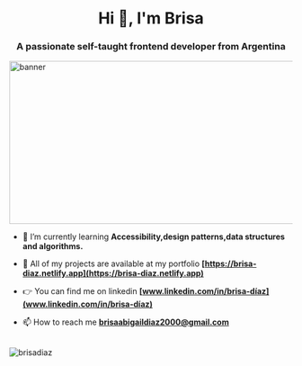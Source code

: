 <h1 align="center">Hi 👋, I'm Brisa</h1>
<h3 align="center">A passionate self-taught frontend developer from Argentina</h3>
<img src="https://res.cloudinary.com/myproyects/image/upload/v1644975807/proyects/Captura_de_pantalla_2022-02-09_232950_o4vbda.png" alt="banner" width="1600" height="290"/> 

- 🌱 I’m currently learning **Accessibility,design patterns,data structures and algorithms.**

- 💼 All of my projects are available at my portfolio **[https://brisa-diaz.netlify.app](https://brisa-diaz.netlify.app)**

- 👉 You can find me on linkedin **[www.linkedin.com/in/brisa-díaz](www.linkedin.com/in/brisa-díaz)**

- 📫 How to reach me **brisaabigaildiaz2000@gmail.com**
  <br> </br>
<p ><img align="center" src="https://github-readme-stats.vercel.app/api/top-langs?username=brisadiaz&show_icons=true&locale=en&layout=compact" alt="brisadiaz" /></p>

